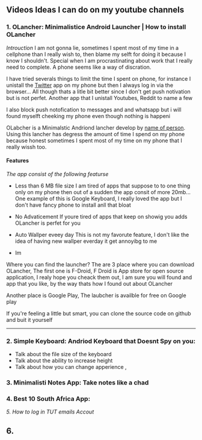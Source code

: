 ## Videos Ideas I can do on my youtube channels

### 1. OLancher:  Minimalistice Android Launcher | How to install OLancher

_Introuction_
I am not gonna lie, sometimes I spent most of my time in a cellphone than I really wish to, then blame my selft for doing it because I know I shouldn't. Special when I am procrastinating about work that I really need to complete. A phone seems like a way of discration.

I have tried severals things to limit the time I spent on phone, for instance
I unistall the [Twitter](www.twitter.com) app on my phone but then I always log in via the browser... All though thats a litle bit better since I don't get push notivation but is not perfet. Another app that I unistall Youtubes, Reddit to name a few

I also block push notofication to messages and and whatsapp but i will found myselft cheeking my phone even though nothing is happeni

OLabcher is a Minimalstic Andriond lancher develop by [name of person](www.twiiter). Using this lancher has degress the amount of time I spend on my phone because honest sometimes I spent most of my time on my phone that I really wissh too.

#### Features
_The app consist of the following featurse_
- Less than 6 MB file size
I am tired of apps that suppose to to one thing only on my phone then out of a sudden the app consit of more 20mb... One example of this is Google Keyboard, I really loved the app but I don't have fancy phone to install anll that bloat

- No Advaticement
If youre tired of apps that keep on showig you adds OLancher is perfet for you

- Auto Wallper eveey day
This is not my favorute feature, I don't like the idea of having new wallper everday it get annoyibg to me

- Im

Where you can find the launcher?
The are 3 place where you can download OLancher, 
The first one is F-Droid, F Droid is App store for open source application, I realy hope you cheack them out, I am sure you will found and app that you like, by the way thats how I found out about OLancher

Another place is Google Play, The laubcher is availble for free on Google play

If you're feeling a little but smart, you can clone the source code on github and buit it yourself


---

### 2. Simple Keyboard: Andriod Keyboard that Doesnt Spy on you:
- Talk about the file size of the keyboard
- Talk about the ability to increase height
- Talk about how you can change apperience 
,



### 3. Minimalisti Notes App: Take notes like a chad

### 4. Best 10 South Africa App: 

_5. How to log in TUT emails Accout_



## 6. 
